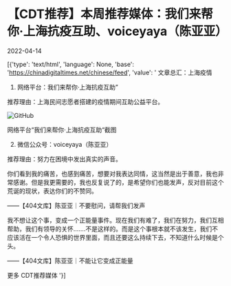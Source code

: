 # 【CDT推荐】本周推荐媒体：我们来帮你·上海抗疫互助、voiceyaya（陈亚亚）

2022-04-14

[{'type': 'text/html', 'language': None, 'base': 'https://chinadigitaltimes.net/chinese/feed', 'value': ' 文章总汇：上海疫情













1.  网络平台：我们来帮你·上海抗疫互助” 

推荐理由：上海民间志愿者搭建的疫情期间互助公益平台。

![GitHub](https://chinadigitaltimes.net/chinese/files/2022/04/FireShot-Capture-007-我们来帮你-·-上海抗疫互助-daohouer.com_.png)

网络平台“我们来帮你·上海抗疫互助“截图

2. 微信公众号：voiceyaya（陈亚亚） 

推荐理由：努力在困境中发出真实的声音。



你们看到我的痛苦，也感到痛苦，想要对我表达同情，这当然是出于善意，我也非常感谢。但是我更需要的，我也反复说了的，是希望你们也能发声，反对目前这个荒诞的现状，表达你们的不赞同。

——【404文库】陈亚亚｜不要慰问，请帮我们发声

我不想让这个事，变成一个正能量事件。现在我们有难了，我们在努力，我们互相帮助，我们有领导的关怀…….不是这样的。而是这个事根本就不该发生，我们不应该活在一个令人恐惧的世界里面，而且还要这么持续下去，不知道什么时候是个头。

——【404文库】陈亚亚｜不能让它变成正能量



更多 CDT推荐媒体 '}]